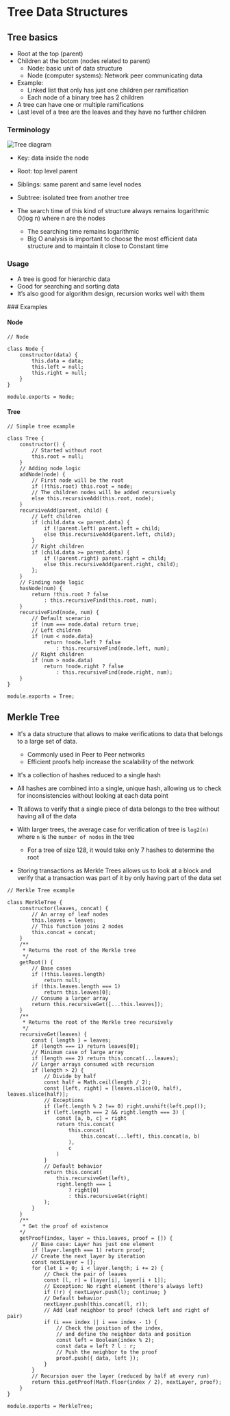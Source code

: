 # Tree Data Structures

## Tree basics

-   Root at the top (parent)
-   Children at the botom (nodes related to parent)
    -   Node: basic unit of data structure
    -   Node (computer systems): Network peer communicating data
-   Example:
    -   Linked list that only has just one children per ramification
    -   Each node of a binary tree has 2 children
-   A tree can have one or multiple ramifications
-   Last level of a tree are the leaves and they have no further children

### Terminology

![Tree diagram](./media/tree.png)

-   Key: data inside the node
-   Root: top level parent
-   Siblings: same parent and same level nodes
-   Subtree: isolated tree from another tree
-   The search time of this kind of structure always remains logarithmic O(log n) where n are the nodes

    -   The searching time remains logarithmic
    -   Big O analysis is important to choose the most efficient data structure and to maintain it close to Constant time

### Usage

-   A tree is good for hierarchic data
-   Good for searching and sorting data
-   It’s also good for algorithm design, recursion works well with them

### Examples

#### Node

```JS
// Node

class Node {
    constructor(data) {
        this.data = data;
        this.left = null;
        this.right = null;
    }
}

module.exports = Node;
```

#### Tree

```JS
// Simple tree example

class Tree {
    constructor() {
        // Started without root
        this.root = null;
    }
    // Adding node logic
    addNode(node) {
        // First node will be the root
        if (!this.root) this.root = node;
        // The children nodes will be added recursively
        else this.recursiveAdd(this.root, node);
    }
    recursiveAdd(parent, child) {
        // Left children
        if (child.data <= parent.data) {
            if (!parent.left) parent.left = child;
            else this.recursiveAdd(parent.left, child);
        }
        // Right children
        if (child.data >= parent.data) {
            if (!parent.right) parent.right = child;
            else this.recursiveAdd(parent.right, child);
        };
    }
    // Finding node logic
    hasNode(num) {
        return !this.root ? false
            : this.recursiveFind(this.root, num);
    }
    recursiveFind(node, num) {
        // Default scenario
        if (num === node.data) return true;
        // Left children
        if (num < node.data)
            return !node.left ? false
                : this.recursiveFind(node.left, num);
        // Right children
        if (num > node.data)
            return !node.right ? false
                : this.recursiveFind(node.right, num);
    }
}

module.exports = Tree;
```

## Merkle Tree

-   It's a data structure that allows to make verifications to data that belongs to a large set of data.

    -   Commonly used in Peer to Peer networks
    -   Efficient proofs help increase the scalability of the network

-   It's a collection of hashes reduced to a single hash
-   All hashes are combined into a single, unique hash, allowing us to check for inconsistencies without looking at each data point
-   Tt allows to verify that a single piece of data belongs to the tree without having all of the data
-   With larger trees, the average case for verification of tree is `log2(n)` where `n` is the `number of nodes` in the tree
    -   For a tree of size 128, it would take only 7 hashes to determine the root
-   Storing transactions as Merkle Trees allows us to look at a block and verify that a transaction was part of it by only having part of the data set

```JS
// Merkle Tree example

class MerkleTree {
    constructor(leaves, concat) {
        // An array of leaf nodes
        this.leaves = leaves;
        // This function joins 2 nodes
        this.concat = concat;
    }
    /**
     * Returns the root of the Merkle tree
     */
    getRoot() {
        // Base cases
        if (!this.leaves.length)
            return null;
        if (this.leaves.length === 1)
            return this.leaves[0];
        // Consume a larger array
        return this.recursiveGet([...this.leaves]);
    }
    /**
     * Returns the root of the Merkle tree recursively
     */
    recursiveGet(leaves) {
        const { length } = leaves;
        if (length === 1) return leaves[0];
        // Minimum case of large array
        if (length === 2) return this.concat(...leaves);
        // Larger arrays consumed with recursion
        if (length > 2) {
            // Divide by half
            const half = Math.ceil(length / 2);
            const [left, right] = [leaves.slice(0, half), leaves.slice(half)];
            // Exceptions
            if (left.length % 2 !== 0) right.unshift(left.pop());
            if (left.length === 2 && right.length === 3) {
                const [a, b, c] = right
                return this.concat(
                    this.concat(
                        this.concat(...left), this.concat(a, b)
                    ),
                    c
                )
            }
            // Default behavior
            return this.concat(
                this.recursiveGet(left),
                right.length === 1
                    ? right[0]
                    : this.recursiveGet(right)
            );
        }
    }
    /**
     * Get the proof of existence
    */
    getProof(index, layer = this.leaves, proof = []) {
        // Base case: Layer has just one element
        if (layer.length === 1) return proof;
        // Create the next layer by iteration
        const nextLayer = [];
        for (let i = 0; i < layer.length; i += 2) {
            // Check the pair of leaves
            const [l, r] = [layer[i], layer[i + 1]];
            // Exception: No right element (there's always left)
            if (!r) { nextLayer.push(l); continue; }
            // Default behavior
            nextLayer.push(this.concat(l, r));
            // Add leaf neighbor to proof (check left and right of pair)
            if (i === index || i === index - 1) {
                // Check the position of the index,
                // and define the neighbor data and position
                const left = Boolean(index % 2);
                const data = left ? l : r;
                // Push the neighbor to the proof
                proof.push({ data, left });
            }
        }
        // Recursion over the layer (reduced by half at every run)
        return this.getProof(Math.floor(index / 2), nextLayer, proof);
    }
}

module.exports = MerkleTree;
```
